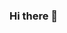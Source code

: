 ### Hi there 👋

<!--

<div id="header" align="center">
    <h1 id="header" align="center">Nicolas Vega Cardozo, FrontEnd Web Developer.</h1>
    <p>I am a web developer, passionate about programming and new technologies. I am from Argentina, living in the city of Buenos Aires. I have knowledge in HTML, CSS, SCSS, GIT, and Javascript. Currently, I am studying React at Coderhouse, and soon I will start studying Backend programming.</p>

</div>

**NicolasVegaCardozo/NicolasVegaCardozo** is a ✨ _special_ ✨ repository because its `README.md` (this file) appears on your GitHub profile.

Here are some ideas to get you started:

- 🔭 I’m currently working on ...
- 🌱 I’m currently learning ...
- 👯 I’m looking to collaborate on ...
- 🤔 I’m looking for help with ...
- 💬 Ask me about ...
- 📫 How to reach me: ...
- 😄 Pronouns: ...
- ⚡ Fun fact: ...
-->
